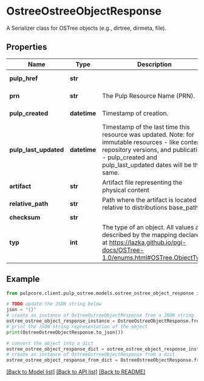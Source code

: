 # OstreeOstreeObjectResponse

A Serializer class for OSTree objects (e.g., dirtree, dirmeta, file).

## Properties

Name | Type | Description | Notes
------------ | ------------- | ------------- | -------------
**pulp_href** | **str** |  | [optional] [readonly] 
**prn** | **str** | The Pulp Resource Name (PRN). | [optional] [readonly] 
**pulp_created** | **datetime** | Timestamp of creation. | [optional] [readonly] 
**pulp_last_updated** | **datetime** | Timestamp of the last time this resource was updated. Note: for immutable resources - like content, repository versions, and publication - pulp_created and pulp_last_updated dates will be the same. | [optional] [readonly] 
**artifact** | **str** | Artifact file representing the physical content | 
**relative_path** | **str** | Path where the artifact is located relative to distributions base_path | 
**checksum** | **str** |  | 
**typ** | **int** |              The type of an object. All values are described by the mapping declared at             https://lazka.github.io/pgi-docs/OSTree-1.0/enums.html#OSTree.ObjectType              | 

## Example

```python
from pulpcore.client.pulp_ostree.models.ostree_ostree_object_response import OstreeOstreeObjectResponse

# TODO update the JSON string below
json = "{}"
# create an instance of OstreeOstreeObjectResponse from a JSON string
ostree_ostree_object_response_instance = OstreeOstreeObjectResponse.from_json(json)
# print the JSON string representation of the object
print(OstreeOstreeObjectResponse.to_json())

# convert the object into a dict
ostree_ostree_object_response_dict = ostree_ostree_object_response_instance.to_dict()
# create an instance of OstreeOstreeObjectResponse from a dict
ostree_ostree_object_response_from_dict = OstreeOstreeObjectResponse.from_dict(ostree_ostree_object_response_dict)
```
[[Back to Model list]](../README.md#documentation-for-models) [[Back to API list]](../README.md#documentation-for-api-endpoints) [[Back to README]](../README.md)


